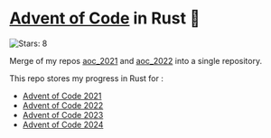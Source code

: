 # [Advent of Code](https://adventofcode.com) in Rust 🦀

![Stars: 8](https://img.shields.io/badge/Stars-33%20%20⭐-darkorchid)



Merge of my repos [aoc_2021](https://github.com/Ludorg/aoc_2021_rs) and [aoc_2022](https://github.com/Ludorg/aoc_2022_rs) into a single repository.

This repo stores my progress in Rust for :
- [Advent of Code 2021](./2021)
- [Advent of Code 2022](./2022)
- [Advent of Code 2023](./2023)
- [Advent of Code 2024](./2024)
